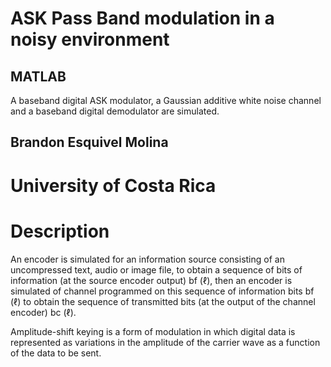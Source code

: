# ASK Pass Band modulation in a noisy environment
## MATLAB
A baseband digital ASK modulator, a Gaussian additive white noise channel and a baseband digital demodulator are simulated.

## Brandon Esquivel Molina
# University of Costa Rica

# Description 
An encoder is simulated for an information source consisting of an uncompressed text, audio or image file, to obtain a sequence of bits of information (at the source encoder output) bf (ℓ), then an encoder is simulated of channel programmed on this sequence of information bits bf (ℓ) to obtain the sequence of transmitted bits (at the output of the channel encoder) bc (ℓ).

Amplitude-shift keying is a form of modulation in which digital data is represented as variations in the amplitude of the carrier wave as a function of the data to be sent.



